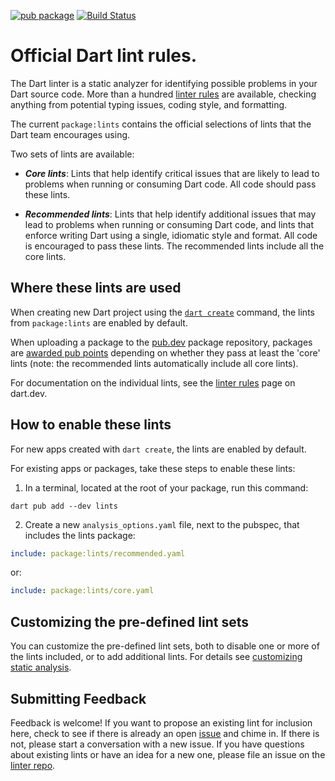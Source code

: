 [![pub package](https://img.shields.io/pub/v/lints.svg)](https://pub.dev/packages/lints)
[![Build Status](https://github.com/dart-lang/lints/workflows/validate/badge.svg)](https://github.com/dart-lang/lints/actions?query=branch%3Amain)

# Official Dart lint rules.

The Dart linter is a static analyzer for identifying possible problems in your
Dart source code. More than a hundred [linter rules][rules] are available,
checking anything from potential typing issues, coding style, and formatting.

The current `package:lints` contains the official selections of lints that the
Dart team encourages using.

Two sets of lints are available:

* ***Core lints***: Lints that help identify critical issues that are likely to
lead to problems when running or consuming Dart code. All code should pass these
lints.

* ***Recommended lints***: Lints that help identify additional issues that may
lead to problems when running or consuming Dart code, and lints that enforce
writing Dart using a single, idiomatic style and format. All code is encouraged
to pass these lints. The recommended lints include all the core lints.

## Where these lints are used

When creating new Dart project using the [`dart create`][dart create] command,
the lints from `package:lints` are enabled by default.

When uploading a package to the [pub.dev] package repository, packages are
[awarded pub points][scoring] depending on whether they pass at least the 'core'
lints (note: the recommended lints automatically include all core lints). 

For documentation on the individual lints, see the [linter rules][rules] page on
dart.dev.

## How to enable these lints

For new apps created with `dart create`, the lints are enabled by default.

For existing apps or packages, take these steps to enable these lints:

1. In a terminal, located at the root of your package, run this command:

```terminal
dart pub add --dev lints
```

2. Create a new `analysis_options.yaml` file, next to the pubspec, that includes
the lints package:

```yaml
include: package:lints/recommended.yaml
```

or:

```yaml
include: package:lints/core.yaml
```

## Customizing the pre-defined lint sets

You can customize the pre-defined lint sets, both to disable one or more of the
lints included, or to add additional lints. For details see [customizing static
analysis].

## Submitting Feedback

Feedback is welcome! If you want to propose an existing lint for inclusion here,
check to see if there is already an open [issue] and chime in.  If there is not,
please start a conversation with a new issue. If you have questions about existing
lints or have an idea for a new one, please file an issue on the [linter repo].


[dart create]: https://dart.dev/tools/dart-tool
[scoring]: https://pub.dev/help/scoring
[customizing static analysis]: https://dart.dev/guides/language/analysis-options
[rules]: https://dart.dev/tools/linter-rules
[pub.dev]: https://pub.dev
[issue]: https://github.com/dart-lang/lints/issues
[linter repo]: https://github.com/dart-lang/linter
